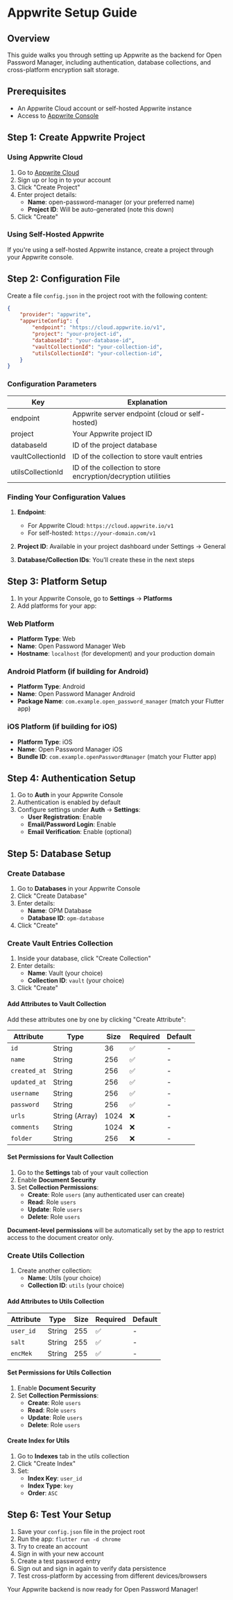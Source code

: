 # Appwrite Setup Guide

## Overview
This guide walks you through setting up Appwrite as the backend for Open Password Manager, including authentication, database collections, and cross-platform encryption salt storage.

## Prerequisites
- An Appwrite Cloud account or self-hosted Appwrite instance
- Access to [Appwrite Console](https://cloud.appwrite.io/)

## Step 1: Create Appwrite Project

### Using Appwrite Cloud
1. Go to [Appwrite Cloud](https://cloud.appwrite.io/)
2. Sign up or log in to your account
3. Click "Create Project"
4. Enter project details:
   - **Name**: open-password-manager (or your preferred name)
   - **Project ID**: Will be auto-generated (note this down)
5. Click "Create"

### Using Self-Hosted Appwrite
If you're using a self-hosted Appwrite instance, create a project through your Appwrite console.

## Step 2: Configuration File

Create a file `config.json` in the project root with the following content:

```json
{
    "provider": "appwrite",
    "appwriteConfig": {
        "endpoint": "https://cloud.appwrite.io/v1",
        "project": "your-project-id",
        "databaseId": "your-database-id",
        "vaultCollectionId": "your-collection-id",
        "utilsCollectionId": "your-collection-id",
    }
}
```

### Configuration Parameters

| Key | Explanation |
| --- | --- |
| endpoint | Appwrite server endpoint (cloud or self-hosted) |
| project | Your Appwrite project ID |
| databaseId | ID of the project database |
| vaultCollectionId | ID of the collection to store vault entries |
| utilsCollectionId | ID of the collection to store encryption/decryption utilities |

### Finding Your Configuration Values

1. **Endpoint**: 
   - For Appwrite Cloud: `https://cloud.appwrite.io/v1`
   - For self-hosted: `https://your-domain.com/v1`

2. **Project ID**: Available in your project dashboard under Settings → General

3. **Database/Collection IDs**: You'll create these in the next steps

## Step 3: Platform Setup

1. In your Appwrite Console, go to **Settings** → **Platforms**
2. Add platforms for your app:

### Web Platform
- **Platform Type**: Web
- **Name**: Open Password Manager Web
- **Hostname**: `localhost` (for development) and your production domain

### Android Platform (if building for Android)
- **Platform Type**: Android
- **Name**: Open Password Manager Android
- **Package Name**: `com.example.open_password_manager` (match your Flutter app)

### iOS Platform (if building for iOS)
- **Platform Type**: iOS  
- **Name**: Open Password Manager iOS
- **Bundle ID**: `com.example.openPasswordManager` (match your Flutter app)

## Step 4: Authentication Setup

1. Go to **Auth** in your Appwrite Console
2. Authentication is enabled by default
3. Configure settings under **Auth** → **Settings**:
   - **User Registration**: Enable
   - **Email/Password Login**: Enable
   - **Email Verification**: Enable (optional)

## Step 5: Database Setup

### Create Database

1. Go to **Databases** in your Appwrite Console
2. Click "Create Database"
3. Enter details:
   - **Name**: OPM Database
   - **Database ID**: `opm-database`
4. Click "Create"

### Create Vault Entries Collection

1. Inside your database, click "Create Collection"
2. Enter details:
   - **Name**: Vault (your choice)
   - **Collection ID**: `vault` (your choice)
3. Click "Create"

#### Add Attributes to Vault Collection

Add these attributes one by one by clicking "Create Attribute":

| Attribute | Type | Size | Required | Default |
| --- | --- | --- | --- | --- |
| `id` | String | 36 | ✅ | - |
| `name` | String | 256 | ✅ | - |
| `created_at` | String | 256 | ✅ | - |
| `updated_at` | String | 256 | ✅ | - |
| `username` | String | 256 | ✅ | - |
| `password` | String | 256 | ✅ | - |
| `urls` | String (Array) | 1024 | ❌ | - |
| `comments` | String | 1024 | ❌ | - |
| `folder` | String | 256 | ❌ | - |

#### Set Permissions for Vault Collection

1. Go to the **Settings** tab of your vault collection
2. Enable **Document Security**
3. Set **Collection Permissions**:
   - **Create**: Role `users` (any authenticated user can create)
   - **Read**: Role `users` 
   - **Update**: Role `users`
   - **Delete**: Role `users`

**Document-level permissions** will be automatically set by the app to restrict access to the document creator only.

### Create Utils Collection

1. Create another collection:
   - **Name**: Utils (your choice) 
   - **Collection ID**: `utils` (your choice)

#### Add Attributes to Utils Collection

| Attribute | Type | Size | Required | Default |
| --- | --- | --- | --- | --- |
| `user_id` | String | 255 | ✅ | - |
| `salt` | String | 255 | ✅ | - |
| `encMek` | String | 255 | ✅ | - |

#### Set Permissions for Utils Collection

1. Enable **Document Security**
2. Set **Collection Permissions**:
   - **Create**: Role `users`
   - **Read**: Role `users`
   - **Update**: Role `users`
   - **Delete**: Role `users`

#### Create Index for Utils

1. Go to **Indexes** tab in the utils collection
2. Click "Create Index"
3. Set:
   - **Index Key**: `user_id`
   - **Index Type**: `key`
   - **Order**: `ASC`

## Step 6: Test Your Setup

1. Save your `config.json` file in the project root
2. Run the app: `flutter run -d chrome`
3. Try to create an account
4. Sign in with your new account
5. Create a test password entry
6. Sign out and sign in again to verify data persistence
7. Test cross-platform by accessing from different devices/browsers

Your Appwrite backend is now ready for Open Password Manager!
